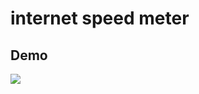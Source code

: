 # internet speed meter

## Demo

[![](https://cdn.vectorstock.com/i/1000x1000/41/27/fast-letter-f-logo-icon-design-vector-22734127.webp)](https://sprightly-zuccutto-3c5845.netlify.app/)


